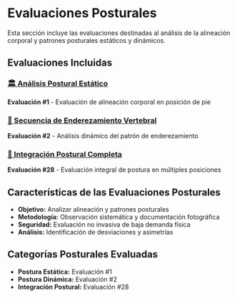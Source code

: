 # Evaluaciones Posturales

Esta sección incluye las evaluaciones destinadas al análisis de la alineación corporal y patrones posturales estáticos y dinámicos.

## Evaluaciones Incluidas

### [🏛️ Análisis Postural Estático](./analisis-postural-estatico)
**Evaluación #1** - Evaluación de alineación corporal en posición de pie

### [🔄 Secuencia de Enderezamiento Vertebral](./secuencia-enderezamiento-vertebral)
**Evaluación #2** - Análisis dinámico del patrón de enderezamiento

### [🌟 Integración Postural Completa](./integracion-postural-completa)
**Evaluación #28** - Evaluación integral de postura en múltiples posiciones

## Características de las Evaluaciones Posturales

- **Objetivo:** Analizar alineación y patrones posturales
- **Metodología:** Observación sistemática y documentación fotográfica
- **Seguridad:** Evaluación no invasiva de baja demanda física
- **Análisis:** Identificación de desviaciones y asimetrías

## Categorías Posturales Evaluadas

- **Postura Estática:** Evaluación #1
- **Postura Dinámica:** Evaluación #2
- **Integración Postural:** Evaluación #28
